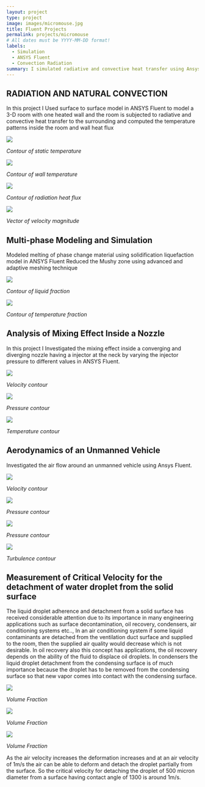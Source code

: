 ```yaml
---
layout: project
type: project
image: images/micromouse.jpg
title: Fluent Projects
permalink: projects/micromouse
# All dates must be YYYY-MM-DD format!
labels:
  - Simulation
  - ANSYS Fluent
  - Convection Radiation
summary: I simulated radiative and convective heat transfer using Ansys Fluent.
---
```


## RADIATION AND NATURAL CONVECTION
In this project I Used surface to surface model in ANSYS Fluent to model a 3-D room with one heated wall and the room is subjected to radiative and convective heat transfer to the surrounding and computed the temperature patterns inside the room and wall heat flux

  <img class="ui image" src="../images/Capture1.PNG">
  
  <em>Contour of static temperature</em>
  
  
  
  <img class="ui image" src="../images/Capture2.PNG">
  

  <em>Contour of wall temperature</em>  
  
  
  
  <img class="ui image" src="../images/Capture3.PNG">
  
  <em>Contour of radiation heat flux</em> 
  
  
  
  <img class="ui image" src="../images/Capture4.PNG">
  
  
  <em>Vector of velocity magnitude</em>
    


## Multi-phase Modeling and Simulation 
Modeled melting of phase change material using solidification liquefaction model in ANSYS Fluent
Reduced the Mushy zone using advanced and adaptive meshing technique

  <img class="ui image" src="../images/Capture5.png">
  
  <em>Contour of liquid fraction</em>
  
  
  
  <img class="ui image" src="../images/Capture6.png">
  

  <em>Contour of temperature fraction</em>



## Analysis of Mixing Effect Inside a Nozzle
In this project I Investigated the mixing effect inside a converging and diverging nozzle having a injector at the neck by varying the injector pressure to different values in ANSYS Fluent.

  <img class="ui image" src="../images/Capture8.png">
  
  <em>Velocity contour</em>
  
  
  
  <img class="ui image" src="../images/Capture9.png">
  

  <em>Pressure contour</em>
  
  
  
  <img class="ui image" src="../images/Capture10.png">
  

  <em>Temperature contour</em>
  
  ## Aerodynamics of an Unmanned Vehicle
Investigated the air flow around an unmanned vehicle using Ansys Fluent.

  <img class="ui image" src="../images/Capture11.png">
  
  <em>Velocity contour</em>
  
  
  
  <img class="ui image" src="../images/Capture12.png">
  

  <em>Pressure contour</em>
  
  
  
  <img class="ui image" src="../images/pressure.jpg">
  
  <em>Pressure contour</em>
  
  
  
  <img class="ui image" src="../images/ke.jpg">
  

  <em>Turbulence contour</em>

## Measurement of Critical Velocity for the detachment of water droplet from the solid surface 
The liquid droplet adherence and detachment from a solid surface has received considerable attention due to its importance in many engineering applications such as surface decontamination, oil recovery, condensers, air conditioning systems etc.., In an air conditioning system if some liquid contaminants are detached from the ventilation duct surface and supplied to the room, then the supplied air quality would decrease which is not desirable. In oil recovery also this concept has applications, the oil recovery depends on the ability of the fluid to displace oil droplets. In condensers the liquid droplet detachment from the condensing surface is of much importance because the droplet has to be removed from the condensing surface so that new vapor comes into contact with the condensing surface. 


  <img class="ui image" src="../images/Capture13.png">
  
  <em>Volume Fraction</em>
  
  
  
  <img class="ui image" src="../images/Capture14.png">
  

  <em>Volume Fraction</em>
  
  
  
  <img class="ui image" src="../images/Capture15.png">
  

  <em>Volume Fraction</em>
  
  
As the air velocity increases the deformation increases and at an air velocity of 1m/s the air can be able to deform and detach the droplet partially from the surface. 
So the critical velocity for detaching the droplet of 500 micron diameter from a surface having contact angle of 1300 is around 1m/s. 	
